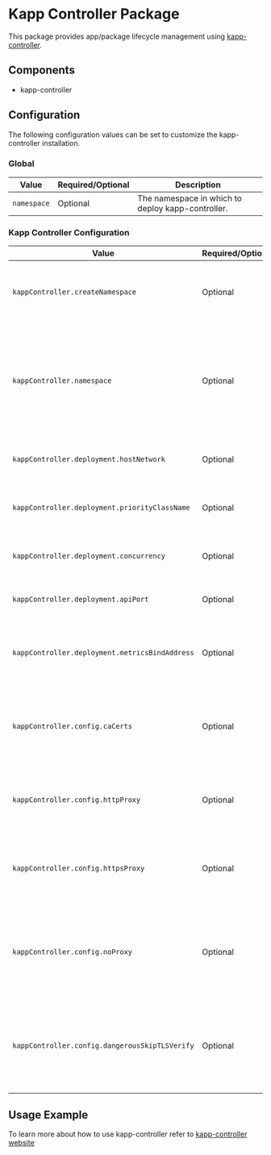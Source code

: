 # Kapp Controller Package

This package provides app/package lifecycle management using [kapp-controller](https://carvel.dev/kapp-controller/).

## Components

* kapp-controller

## Configuration

The following configuration values can be set to customize the kapp-controller installation.

### Global

| Value | Required/Optional | Description |
|-------|-------------------|-------------|
| `namespace` | Optional | The namespace in which to deploy kapp-controller. |

### Kapp Controller Configuration

| Value | Required/Optional | Description |
|-------|-------------------|-------------|
| `kappController.createNamespace` | Optional | A boolean that indicates whether to create the namespace specified. Default value is `true`. |
| `kappController.namespace` | Optional | The namespace value used by older templates, will overwrite will top level namespace of present, keep for backward compatibility. Default value is `null`. |
| `kappController.deployment.hostNetwork` | Optional | HostNetwork of kapp-controller deployment. Default is `null`. |
| `kappController.deployment.priorityClassName` | Optional | priorityClassName of kapp-controller deployment. Default value is `null`. |
| `kappController.deployment.concurrency` | Optional | concurrency of kapp-controller deployment. Default is `4`. |
| `kappController.deployment.apiPort` | Optional | Bind port for kapp-controller API. Default is `10350`. |
| `kappController.deployment.metricsBindAddress` | Optional | Address for metrics server. Default is `:8080`. If 0, then metrics server doesnt listen on any port. |
| `kappController.config.caCerts` | Optional | A cert chain of trusted ca certs. These will be added to the system-wide cert pool of trusted ca's. Default value is `""`. |
| `kappController.config.httpProxy` | Optional | The url/ip of a proxy for kapp controller to use when making network requests. Default is `""`. |
| `kappController.config.httpsProxy` | Optional | The url/ip of a tls capable proxy for kapp controller to use when making network requests. Default value is `""`. |
| `kappController.config.noProxy` | Optional | A comma delimited list of domain names which kapp controller should bypass the proxy for when making requests. Default is `""`. |
| `kappController.config.dangerousSkipTLSVerify` | Optional | A comma delimited list of hostnames for which kapp controller should skip TLS verification. Default value is `""`. |

## Usage Example

To learn more about how to use kapp-controller refer to [kapp-controller website](https://carvel.dev/kapp-controller/)
